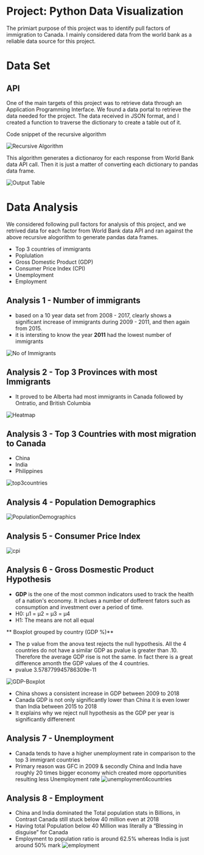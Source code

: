 # Project: Python Data Visualization

The primiart purpose of this project was to identify pull factors of immigration to Canada. I mainly considered data from the world bank as a reliable data source for this project.

# Data Set
## API
One of the main targets of this project was to retrieve data through an Application Programming Interface. We found a data portal to retrieve the data needed for the project. The data received in JSON format, and I created a function to traverse the dictionary to create a table out of it.

Code snippet of the recursive algorithm

![Recursive Algorithm](/Screenshots/recursivealogorithm.png)

This algorithm generates a dictionaroy for each response from  World Bank data API call. Then it is just a matter of converting each dictionary to pandas data frame.

![Output Table](/Screenshots/table.png)

# Data Analysis

We considered following pull factors for analysis of this project, and we retrived data for each factor from World Bank data API and ran against the above recursive alogorithm to generate pandas data frames.

  - Top 3 countries of immigrants
  - Poplulation
  - Gross Domestic Product (GDP)
  - Consumer Price Index (CPI)
  - Unemployment
  - Employment

## Analysis 1 - Number of immigrants
  - based on a 10 year data set from 2008 - 2017, clearly shows a significant increase of immigrants during 2009 - 2011, and then again from 2015.
  - it is intersting to know the year **2011** had the lowest number of immigrants

![No of Immigrants](/Screenshots/noofimmigrants.png)

## Analysis 2 - Top 3 Provinces with most Immigrants
  - It proved to be Alberta had most immigrants in Canada followed by Ontratio, and British Columbia
  
  ![Heatmap](/Screenshots/heatmap.png)

## Analysis 3 - Top 3 Countries with most migration to Canada
  - China
  - India
  - Philippines
  
  ![top3countries](/Screenshots/top3countries.png)
  
## Analysis 4 - Population Demographics
  ![PopulationDemographics](/Screenshots/PopulationDemographics.png)

## Analysis 5 - Consumer Price Index
  ![cpi](/Screenshots/cpi.png)
  
## Analysis 6 - Gross Dosmestic Product Hypothesis
  - **GDP** is the one of the most common indicators used to track the health of a nation's economy. It inclues a number of dofferent fators such as consumption and investment over a period of time.
  - H0: μ1 = μ2 = μ3 = μ4
  - H1: The means are not all equal
  
  ** Boxplot grouped by country (GDP %)**
  - The p value from the anova test rejects the null hypothesis. All the 4 countries do not have a similar GDP as pvalue is greater than .10. Therefore the average GDP rise is not the same. In fact there is a great difference amonth the GDP values of the 4 countries.
  - pvalue 3.578779945786309e-11
  
  ![GDP-Boxplot](/Screenshots/GDP-Boxplot.png)
    
  - China shows a consistent increase in GDP between 2009 to 2018
  - Canada GDP is not only significantly lower than China it is even lower than India between 2015 to 2018
  - It explains why we reject null hypothesis as the GDP per year is significantly differenent

## Analysis 7 - Unemployment
  - Canada tends to have a higher unemployment rate in comparison to the top 3 immigrant countries
  - Primary reason was GFC in 2009 & secondly China and India have roughly 20 times bigger economy which created more opportunities resulting less Unemployment rate
  ![unemployment4countries](/Screenshots/unemployment4countries.png)
  
## Analysis 8 - Employment
  - China and India dominated the Total population stats in Billions, in Contrast Canada still stuck below 40 million even at 2018
  - Having total Population below 40 Million was literally a “Blessing in disguise” for Canada
  - Employment to population ratio is around 62.5% whereas India is just around 50% mark 
![employment](/Screenshots/employment.png)
  
